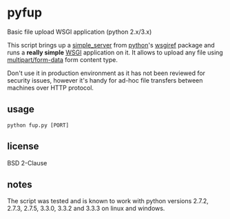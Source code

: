 # pyfup

Basic file upload WSGI application (python 2.x/3.x)

This script brings up a
[simple\_server](http://docs.python.org/3.3/library/wsgiref.html#module-wsgiref.simple_server)
from [python](http://python.org/)'s
[wsgiref](http://docs.python.org/3.3/library/wsgiref.html) package and runs
a **really simple** [WSGI](http://www.python.org/dev/peps/pep-3333/)
application on it. It allows to upload any file using
[multipart/form-data](http://www.w3.org/TR/html401/interact/forms.html#h-17.13.4.2)
form content type.

Don't use it in production environment as it has not been
reviewed for security issues, however it's handy for ad-hoc
file transfers between machines over HTTP protocol.


## usage

    python fup.py [PORT]


## license

BSD 2-Clause


## notes

The script was tested and is known to work with python versions 2.7.2, 2.7.3,
2.7.5, 3.3.0, 3.3.2 and 3.3.3 on linux and windows.

